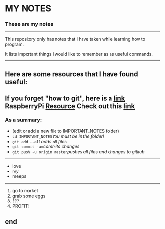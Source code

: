 # MY NOTES

### These are my notes

---

This repository only has notes that I have taken while
learning how to program.

It lists important things I would like to remember as
as useful commands.

---
## Here are some resources that I have found useful:

If you forget "how to git", here is a [link](https://www.raspberrypi.org/learning/getting-started-with-git/worksheet/)
RaspberryPi [Resource](https://www.raspberrypi.org/documentation/remote-access/ssh/passwordless.md)
Check out this [link](https://en.wikipedia.org/wiki/Markdown)
---

### As a summary:
* (edit or add a new file to IMPORTANT_NOTES folder)
* <code>cd IMPORTANT_NOTES</code>*You must be in the folder!*
* <code>git add --all</code>*adds all files*
* <code>git commit -am</code>*commits changes*
* <code>git push -u origin master</code>*pushes all files and changes to github*

---
* love
* my
* meeps
---
1. go to market
2. grab some eggs
3. ???
4. PROFIT!

end
---
